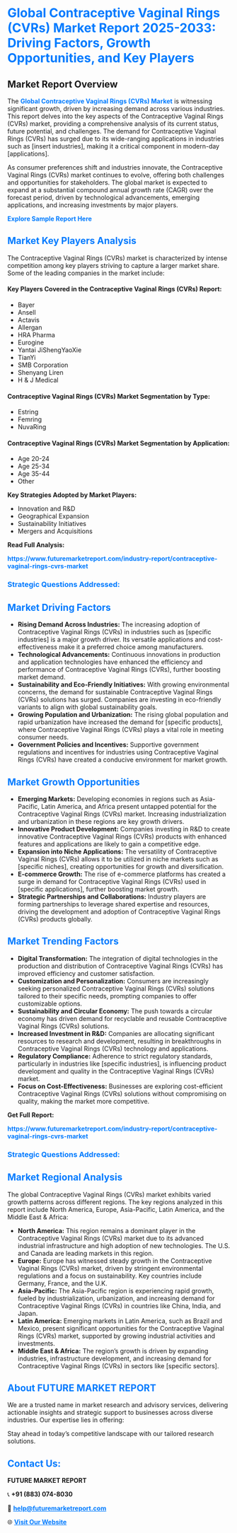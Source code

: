 <h1 style="color: #007BFF;">Global Contraceptive Vaginal Rings (CVRs) Market Report 2025-2033: Driving Factors, Growth Opportunities, and Key Players</h1>

<section id="overview">
<h2>Market Report Overview</h2>
<p>The <a href="https://www.futuremarketreport.com/industry-report/contraceptive-vaginal-rings-cvrs-market" style="color: #007BFF; text-decoration: none;"><strong>Global Contraceptive Vaginal Rings (CVRs) Market</strong></a> is witnessing significant growth, driven by increasing demand across various industries. This report delves into the key aspects of the Contraceptive Vaginal Rings (CVRs) market, providing a comprehensive analysis of its current status, future potential, and challenges. The demand for Contraceptive Vaginal Rings (CVRs) has surged due to its wide-ranging applications in industries such as [insert industries], making it a critical component in modern-day [applications].</p>
<p>As consumer preferences shift and industries innovate, the Contraceptive Vaginal Rings (CVRs) market continues to evolve, offering both challenges and opportunities for stakeholders. The global market is expected to expand at a substantial compound annual growth rate (CAGR) over the forecast period, driven by technological advancements, emerging applications, and increasing investments by major players.</p>
</section>

<section id="overview">
<p><a href="https://www.futuremarketreport.com/request-sample/reportId=60298" style="color: #007BFF; text-decoration: none;"><strong>Explore Sample Report Here</strong></a></p>
</section>

<section id="key-players">
<h2 style="color: #007BFF;">Market Key Players Analysis</h2>
<p>The Contraceptive Vaginal Rings (CVRs) market is characterized by intense competition among key players striving to capture a larger market share. Some of the leading companies in the market include:</p>
<h4>Key Players Covered in the Contraceptive Vaginal Rings (CVRs) Report:</h4>
<ul><li>Bayer</li><li>Ansell</li><li>Actavis</li><li>Allergan</li><li>HRA Pharma</li><li>Eurogine</li><li>Yantai JiShengYaoXie</li><li>TianYi</li><li>SMB Corporation</li><li>Shenyang Liren</li><li>H &amp; J Medical</li></ul>
<h4>Contraceptive Vaginal Rings (CVRs) Market Segmentation by Type:</h4>
<ul><li>Estring</li><li>Femring</li><li>NuvaRing</li></ul>

<h4>Contraceptive Vaginal Rings (CVRs) Market Segmentation by Application:</h4>
<ul><li>Age 20-24</li><li>Age 25-34</li><li>Age 35-44</li><li>Other</li></ul>
<p><strong>Key Strategies Adopted by Market Players:</strong></p>
<ul>
<li>Innovation and R&D</li>
<li>Geographical Expansion</li>
<li>Sustainability Initiatives</li>
<li>Mergers and Acquisitions</li>
</ul>
</section>

<section>
<p><strong>Read Full Analysis: </strong></p><a href="https://www.futuremarketreport.com/industry-report/contraceptive-vaginal-rings-cvrs-market" style="color: #007BFF; text-decoration: none;"><strong>https://www.futuremarketreport.com/industry-report/contraceptive-vaginal-rings-cvrs-market</strong></a>
<h3 style="color: #007BFF;">Strategic Questions Addressed:</h3>
</section>

<section id="driving-factors">
<h2 style="color: #007BFF;">Market Driving Factors</h2>
<ul>
<li><strong>Rising Demand Across Industries:</strong> The increasing adoption of Contraceptive Vaginal Rings (CVRs) in industries such as [specific industries] is a major growth driver. Its versatile applications and cost-effectiveness make it a preferred choice among manufacturers.</li>
<li><strong>Technological Advancements:</strong> Continuous innovations in production and application technologies have enhanced the efficiency and performance of Contraceptive Vaginal Rings (CVRs), further boosting market demand.</li>
<li><strong>Sustainability and Eco-Friendly Initiatives:</strong> With growing environmental concerns, the demand for sustainable Contraceptive Vaginal Rings (CVRs) solutions has surged. Companies are investing in eco-friendly variants to align with global sustainability goals.</li>
<li><strong>Growing Population and Urbanization:</strong> The rising global population and rapid urbanization have increased the demand for [specific products], where Contraceptive Vaginal Rings (CVRs) plays a vital role in meeting consumer needs.</li>
<li><strong>Government Policies and Incentives:</strong> Supportive government regulations and incentives for industries using Contraceptive Vaginal Rings (CVRs) have created a conducive environment for market growth.</li>
</ul>
</section>

<section id="growth-opportunities">
<h2 style="color: #007BFF;">Market Growth Opportunities</h2>
<ul>
<li><strong>Emerging Markets:</strong> Developing economies in regions such as Asia-Pacific, Latin America, and Africa present untapped potential for the Contraceptive Vaginal Rings (CVRs) market. Increasing industrialization and urbanization in these regions are key growth drivers.</li>
<li><strong>Innovative Product Development:</strong> Companies investing in R&D to create innovative Contraceptive Vaginal Rings (CVRs) products with enhanced features and applications are likely to gain a competitive edge.</li>
<li><strong>Expansion into Niche Applications:</strong> The versatility of Contraceptive Vaginal Rings (CVRs) allows it to be utilized in niche markets such as [specific niches], creating opportunities for growth and diversification.</li>
<li><strong>E-commerce Growth:</strong> The rise of e-commerce platforms has created a surge in demand for Contraceptive Vaginal Rings (CVRs) used in [specific applications], further boosting market growth.</li>
<li><strong>Strategic Partnerships and Collaborations:</strong> Industry players are forming partnerships to leverage shared expertise and resources, driving the development and adoption of Contraceptive Vaginal Rings (CVRs) products globally.</li>
</ul>
</section>

<section id="trending-factors">
<h2 style="color: #007BFF;">Market Trending Factors</h2>
<ul>
<li><strong>Digital Transformation:</strong> The integration of digital technologies in the production and distribution of Contraceptive Vaginal Rings (CVRs) has improved efficiency and customer satisfaction.</li>
<li><strong>Customization and Personalization:</strong> Consumers are increasingly seeking personalized Contraceptive Vaginal Rings (CVRs) solutions tailored to their specific needs, prompting companies to offer customizable options.</li>
<li><strong>Sustainability and Circular Economy:</strong> The push towards a circular economy has driven demand for recyclable and reusable Contraceptive Vaginal Rings (CVRs) solutions.</li>
<li><strong>Increased Investment in R&D:</strong> Companies are allocating significant resources to research and development, resulting in breakthroughs in Contraceptive Vaginal Rings (CVRs) technology and applications.</li>
<li><strong>Regulatory Compliance:</strong> Adherence to strict regulatory standards, particularly in industries like [specific industries], is influencing product development and quality in the Contraceptive Vaginal Rings (CVRs) market.</li>
<li><strong>Focus on Cost-Effectiveness:</strong> Businesses are exploring cost-efficient Contraceptive Vaginal Rings (CVRs) solutions without compromising on quality, making the market more competitive.</li>
</ul>
</section>

<section>
<p><strong>Get Full Report: </strong></p><a href="https://www.futuremarketreport.com/industry-report/contraceptive-vaginal-rings-cvrs-market" style="color: #007BFF; text-decoration: none;"><strong>https://www.futuremarketreport.com/industry-report/contraceptive-vaginal-rings-cvrs-market</strong></a>
<h3 style="color: #007BFF;">Strategic Questions Addressed:</h3>
</section>


<section id="regional-analysis">
<h2 style="color: #007BFF;">Market Regional Analysis</h2>
<p>The global Contraceptive Vaginal Rings (CVRs) market exhibits varied growth patterns across different regions. The key regions analyzed in this report include North America, Europe, Asia-Pacific, Latin America, and the Middle East & Africa:</p>
<ul>
<li><strong>North America:</strong> This region remains a dominant player in the Contraceptive Vaginal Rings (CVRs) market due to its advanced industrial infrastructure and high adoption of new technologies. The U.S. and Canada are leading markets in this region.</li>
<li><strong>Europe:</strong> Europe has witnessed steady growth in the Contraceptive Vaginal Rings (CVRs) market, driven by stringent environmental regulations and a focus on sustainability. Key countries include Germany, France, and the U.K.</li>
<li><strong>Asia-Pacific:</strong> The Asia-Pacific region is experiencing rapid growth, fueled by industrialization, urbanization, and increasing demand for Contraceptive Vaginal Rings (CVRs) in countries like China, India, and Japan.</li>
<li><strong>Latin America:</strong> Emerging markets in Latin America, such as Brazil and Mexico, present significant opportunities for the Contraceptive Vaginal Rings (CVRs) market, supported by growing industrial activities and investments.</li>
<li><strong>Middle East & Africa:</strong> The region’s growth is driven by expanding industries, infrastructure development, and increasing demand for Contraceptive Vaginal Rings (CVRs) in sectors like [specific sectors].</li>
</ul>
</section>

<footer>
<h2 style="color: #007BFF;">About FUTURE MARKET REPORT</h2>
<p>We are a trusted name in market research and advisory services, delivering actionable insights and strategic support to businesses across diverse industries. Our expertise lies in offering:</p>

<p>Stay ahead in today’s competitive landscape with our tailored research solutions.</p>

<h2 style="color: #007BFF;">Contact Us:</h2>
<p><strong>FUTURE MARKET REPORT</strong></p>
<p>📞 <strong>+91 (883) 074-8030</strong></p>
<p>📧 <strong><a href="mailto:help@futuremarketreport.com" style="color: #007BFF;">help@futuremarketreport.com</a></strong></p>
<p>🌐 <strong><a href="https://www.futuremarketreport.com/" style="color: #007BFF;">Visit Our Website</a></strong></p>
</footer>